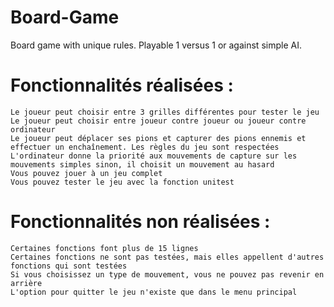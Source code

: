 # Board-Game
 Board game with unique rules.
 Playable 1 versus 1 or against simple AI.
 
# Fonctionnalités réalisées :
	Le joueur peut choisir entre 3 grilles différentes pour tester le jeu
	Le joueur peut choisir entre joueur contre joueur ou joueur contre ordinateur
	Le joueur peut déplacer ses pions et capturer des pions ennemis et effectuer un enchaînement. Les règles du jeu sont respectées
	L'ordinateur donne la priorité aux mouvements de capture sur les mouvements simples sinon, il choisit un mouvement au hasard
	Vous pouvez jouer à un jeu complet
	Vous pouvez tester le jeu avec la fonction unitest
# Fonctionnalités non réalisées :
	Certaines fonctions font plus de 15 lignes
	Certaines fonctions ne sont pas testées, mais elles appellent d'autres fonctions qui sont testées
	Si vous choisissez un type de mouvement, vous ne pouvez pas revenir en arrière
	L'option pour quitter le jeu n'existe que dans le menu principal
